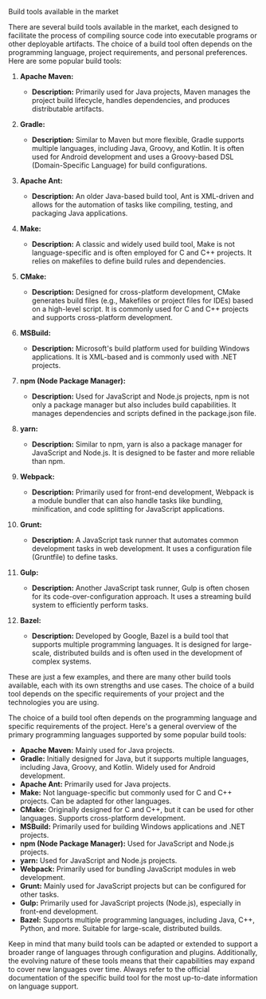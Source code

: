 Build tools available in the market


There are several build tools available in the market, each designed to facilitate the process of compiling source code into executable programs or other deployable artifacts. The choice of a build tool often depends on the programming language, project requirements, and personal preferences. Here are some popular build tools:

1. **Apache Maven:**
   - **Description:** Primarily used for Java projects, Maven manages the project build lifecycle, handles dependencies, and produces distributable artifacts.

2. **Gradle:**
   - **Description:** Similar to Maven but more flexible, Gradle supports multiple languages, including Java, Groovy, and Kotlin. It is often used for Android development and uses a Groovy-based DSL (Domain-Specific Language) for build configurations.

3. **Apache Ant:**
   - **Description:** An older Java-based build tool, Ant is XML-driven and allows for the automation of tasks like compiling, testing, and packaging Java applications.

4. **Make:**
   - **Description:** A classic and widely used build tool, Make is not language-specific and is often employed for C and C++ projects. It relies on makefiles to define build rules and dependencies.

5. **CMake:**
   - **Description:** Designed for cross-platform development, CMake generates build files (e.g., Makefiles or project files for IDEs) based on a high-level script. It is commonly used for C and C++ projects and supports cross-platform development.

6. **MSBuild:**
   - **Description:** Microsoft's build platform used for building Windows applications. It is XML-based and is commonly used with .NET projects.

7. **npm (Node Package Manager):**
   - **Description:** Used for JavaScript and Node.js projects, npm is not only a package manager but also includes build capabilities. It manages dependencies and scripts defined in the package.json file.

8. **yarn:**
   - **Description:** Similar to npm, yarn is also a package manager for JavaScript and Node.js. It is designed to be faster and more reliable than npm.

9. **Webpack:**
   - **Description:** Primarily used for front-end development, Webpack is a module bundler that can also handle tasks like bundling, minification, and code splitting for JavaScript applications.

10. **Grunt:**
    - **Description:** A JavaScript task runner that automates common development tasks in web development. It uses a configuration file (Gruntfile) to define tasks.

11. **Gulp:**
    - **Description:** Another JavaScript task runner, Gulp is often chosen for its code-over-configuration approach. It uses a streaming build system to efficiently perform tasks.

12. **Bazel:**
    - **Description:** Developed by Google, Bazel is a build tool that supports multiple programming languages. It is designed for large-scale, distributed builds and is often used in the development of complex systems.

These are just a few examples, and there are many other build tools available, each with its own strengths and use cases. The choice of a build tool depends on the specific requirements of your project and the technologies you are using.

The choice of a build tool often depends on the programming language and specific requirements of the project. Here's a general overview of the primary programming languages supported by some popular build tools:

- **Apache Maven:** Mainly used for Java projects.
- **Gradle:** Initially designed for Java, but it supports multiple languages, including Java, Groovy, and Kotlin. Widely used for Android development.
- **Apache Ant:** Primarily used for Java projects.
- **Make:** Not language-specific but commonly used for C and C++ projects. Can be adapted for other languages.
- **CMake:** Originally designed for C and C++, but it can be used for other languages. Supports cross-platform development.
- **MSBuild:** Primarily used for building Windows applications and .NET projects.
- **npm (Node Package Manager):** Used for JavaScript and Node.js projects.
- **yarn:** Used for JavaScript and Node.js projects.
- **Webpack:** Primarily used for bundling JavaScript modules in web development.
- **Grunt:** Mainly used for JavaScript projects but can be configured for other tasks.
- **Gulp:** Primarily used for JavaScript projects (Node.js), especially in front-end development.
- **Bazel:** Supports multiple programming languages, including Java, C++, Python, and more. Suitable for large-scale, distributed builds.

Keep in mind that many build tools can be adapted or extended to support a broader range of languages through configuration and plugins. Additionally, the evolving nature of these tools means that their capabilities may expand to cover new languages over time. Always refer to the official documentation of the specific build tool for the most up-to-date information on language support.
